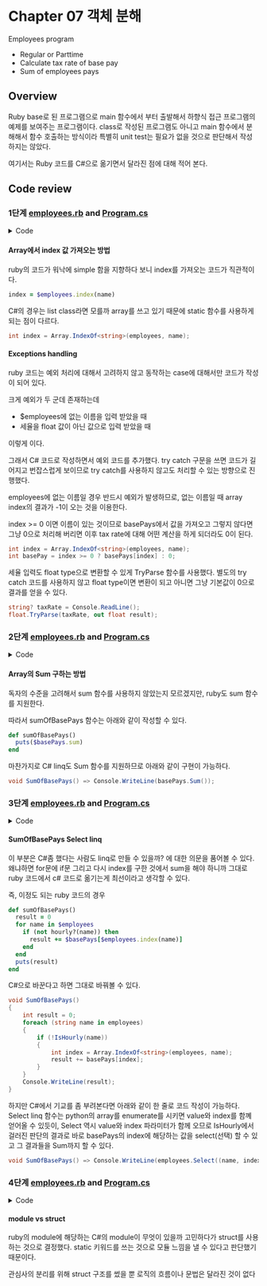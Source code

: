 # Chapter 07 객체 분해

Employees program

- Regular or Parttime
- Calculate tax rate of base pay
- Sum of employees pays

## Overview

Ruby base로 된 프로그램으로 main 함수에서 부터 출발해서 하향식 접근 프로그램의 예제를 보여주는 프로그램이다.
class로 작성된 프로그램도 아니고 main 함수에서 분해해서 함수 호출하는 방식이라 특별히 unit test는 필요가 없을 것으로 판단해서 작성하지는 않았다.

여기서는 Ruby 코드를 C#으로 옮기면서 달라진 점에 대해 적어 본다.

## Code review

### 1단계 [employees.rb](https://github.com/eternity-oop/object/blob/master/chapter07/a_functional_decomposition/employees.rb) and [Program.cs](https://github.com/jongfeel/objects/blob/main/Chapter07/Employees_basic/Program.cs)

<details>
<summary>Code</summary>
<p>

``` ruby
#encoding: UTF-8
$employees = ["직원A", "직원B", "직원C"]
$basePays = [400, 300, 250]

def main(name)
  taxRate = getTaxRate()
  pay = calculatePayFor(name, taxRate)
  puts(describeResult(name, pay))
end

def getTaxRate()
  print("세율을 입력하세요: ")
  return gets().chomp().to_f()
end

def calculatePayFor(name, taxRate)
  index = $employees.index(name)
  basePay = $basePays[index]  
  return basePay - (basePay * taxRate)
end

def describeResult(name, pay)
  return "이름 : #{name}, 급여 : #{pay}"
end

main("직원A")
```

``` c#
// See https://aka.ms/new-console-template for more information

string[] employees = new [] { "EmployeeA", "EmployeeB", "EmployeeC" };
int[] basePays = new [] { 400, 300, 250 };

string name = args.Length > 0 ? args[0] : string.Empty;
float taxRate = GetTaxRate();
float pay = CalculatePayFor(name, taxRate);
Console.WriteLine(DescribeResult(name, pay));

float GetTaxRate()
{
    Console.Write("Input tax rate: ");
    string? taxRate = Console.ReadLine();
    float.TryParse(taxRate, out float result);
    return result;
}

float CalculatePayFor(string name, float taxRate)
{
    int index = Array.IndexOf<string>(employees, name);
    int basePay = index >= 0 ? basePays[index] : 0;
    return basePay - (basePay * taxRate);
}

string DescribeResult(string name, float pay) => $"Name : {name}, Pay : {pay}";
```

</p>
</details>

#### Array에서 index 값 가져오는 방법

ruby의 코드가 워낙에 simple 함을 지향하다 보니 index를 가져오는 코드가 직관적이다.

``` ruby
index = $employees.index(name)
```

C#의 경우는 list class라면 모를까 array를 쓰고 있기 때문에 static 함수를 사용하게 되는 점이 다르다.

``` c#
int index = Array.IndexOf<string>(employees, name);
```

#### Exceptions handling

ruby 코드는 예외 처리에 대해서 고려하지 않고 동작하는 case에 대해서만 코드가 작성이 되어 있다.

크게 예외가 두 군데 존재하는데

- $employees에 없는 이름을 입력 받았을 때
- 세율을 float 값이 아닌 값으로 입력 받았을 때

이렇게 이다.

그래서 C# 코드로 작성하면서 예외 코드를 추가했다. try catch 구문을 쓰면 코드가 길어지고 번잡스럽게 보이므로 try catch를 사용하지 않고도 처리할 수 있는 방향으로 진행했다.

employees에 없는 이름일 경우 반드시 예외가 발생하므로, 없는 이름일 때 array index의 결과가 -1이 오는 것을 이용한다.

index >= 0 이면 이름이 있는 것이므로 basePays에서 값을 가져오고 그렇지 않다면 그냥 0으로 처리해 버리면 이후 tax rate에 대해 어떤 계산을 하게 되더라도 0이 된다.

``` c#
int index = Array.IndexOf<string>(employees, name);
int basePay = index >= 0 ? basePays[index] : 0;
```

세율 입력도 float type으로 변환할 수 있게 TryParse 함수를 사용했다. 별도의 try catch 코드를 사용하지 않고 float type이면 변환이 되고 아니면 그냥 기본값이 0으로 결과를 얻을 수 있다.

``` c#
string? taxRate = Console.ReadLine();
float.TryParse(taxRate, out float result);
```

### 2단계 [employees.rb](https://github.com/eternity-oop/object/blob/master/chapter07/b_add_function/employees.rb) and [Program.cs](https://github.com/jongfeel/objects/blob/main/Chapter07/Employees_add_sumOfBasePay_function/Program.cs)

<details>
<summary>Code</summary>
<p>

``` ruby
#encoding: UTF-8
$employees = ["직원A", "직원B", "직원C"]
$basePays = [400, 300, 250]

def main(operation, args={})
  case(operation)
  when :pay then calculatePay(args[:name])
  when :basePays then sumOfBasePays()
  end
end

def calculatePay(name)
  taxRate = getTaxRate()
  pay = calculatePayFor(name, taxRate)
  puts(describeResult(name, pay))
end

def getTaxRate()
  print("세율을 입력하세요: ")
  return gets().chomp().to_f()
end

def calculatePayFor(name, taxRate)
  index = $employees.index(name)
  basePay = $basePays[index]  
  return basePay - (basePay * taxRate)
end

def describeResult(name, pay)
  return "이름 : #{name}, 급여 : #{pay}"
end

def sumOfBasePays()
  result = 0
  for basePay in $basePays
    result += basePay
  end  
  puts(result)
end

main(:basePays)
main(:pay, name:"직원A")
```

``` c#
// See https://aka.ms/new-console-template for more information

string[] employees = new [] { "EmployeeA", "EmployeeB", "EmployeeC" };
int[] basePays = new [] { 400, 300, 250 };

string operation = args.Length > 0 ? args[0] : string.Empty;
string name = args.Length > 1 ? args[1] : string.Empty;

switch (operation.ToLower())
{
    case "pay":
        CalculatePay(name);
        break;
    case "basepay":
        SumOfBasePays();
        break;
}

void CalculatePay(string name)
{
    float taxRate = GetTaxRate();
    float pay = CalculatePayFor(name, taxRate);
    Console.WriteLine(DescribeResult(name, pay));
}

float GetTaxRate()
{
    Console.Write("Input tax rate: ");
    string? taxRate = Console.ReadLine();
    float.TryParse(taxRate, out float result);
    return result;
}

float CalculatePayFor(string name, float taxRate)
{
    int index = Array.IndexOf<string>(employees, name);
    int basePay = index >= 0 ? basePays[index] : 0;
    return basePay - (basePay * taxRate);
}

string DescribeResult(string name, float pay) => $"Name : {name}, Pay : {pay}";

void SumOfBasePays() => Console.WriteLine(basePays.Sum());
```

</p>
</details>

#### Array의 Sum 구하는 방법

독자의 수준을 고려해서 sum 함수를 사용하지 않았는지 모르겠지만, ruby도 sum 함수를 지원한다.

따라서 sumOfBasePays 함수는 아래와 같이 작성할 수 있다.

``` ruby
def sumOfBasePays()
  puts($basePays.sum)
end
```

마찬가지로 C# linq도 Sum 함수를 지원하므로 아래와 같이 구현이 가능하다.

``` c#
void SumOfBasePays() => Console.WriteLine(basePays.Sum());
```

### 3단계 [employees.rb](https://github.com/eternity-oop/object/blob/master/chapter07/c_data_change/employees.rb) and [Program.cs](https://github.com/jongfeel/objects/blob/main/Chapter07/Employees_add_parttime_employees/Program.cs)

<details>
<summary>Code</summary>
<p>

``` ruby
#encoding: UTF-8
$employees = ["직원A", "직원B", "직원C", "아르바이트D", "아르바이트E", "아르바이트F"]
$basePays = [400, 300, 250, 1, 1, 1.5]
$hourlys = [false, false, false, true, true, true]
$timeCards = [0, 0, 0, 120, 120, 120]

def main(operation, args={})
  case(operation)
  when :pay then calculatePay(args[:name])
  when :basePays then sumOfBasePays()
  end
end

def calculatePay(name)
  taxRate = getTaxRate()
  if (hourly?(name)) then
    pay = calculateHourlyPayFor(name, taxRate)
  else
    pay = calculatePayFor(name, taxRate)
  end
  puts(describeResult(name, pay))
end

def hourly?(name)
  return $hourlys[$employees.index(name)]
end

def calculateHourlyPayFor(name, taxRate)
  index = $employees.index(name)
  basePay = $basePays[index] * $timeCards[index]
  return basePay - (basePay * taxRate)
end

def getTaxRate()
  print("세율을 입력하세요: ")
  return gets().chomp().to_f()
end

def calculatePayFor(name, taxRate)
  index = $employees.index(name)
  basePay = $basePays[index]  
  return basePay - (basePay * taxRate)
end

def describeResult(name, pay)
  return "이름 : #{name}, 급여 : #{pay}"
end

def sumOfBasePays()
  result = 0
  for name in $employees
    if (not hourly?(name)) then 
      result += $basePays[$employees.index(name)]
    end
  end  
  puts(result)
end

main(:basePays)
main(:pay, name:"아르바이트F")
```

``` c#
// See https://aka.ms/new-console-template for more information

string[] employees = new [] { "EmployeeA", "EmployeeB", "EmployeeC", "ParttimeD", "ParttimeE", "ParttimeF" };
double[] basePays = new [] { 400, 300, 250, 1, 1, 1.5 };
bool[] hourlys = new [] { false, false, false, true, true, true };
int[] timeCards = new [] { 0, 0, 0, 120, 120, 120 };

string operation = args.Length > 0 ? args[0] : string.Empty;
string name = args.Length > 1 ? args[1] : string.Empty;

switch (operation.ToLower())
{
    case "pay":
        CalculatePay(name);
        break;
    case "basepay":
        SumOfBasePays();
        break;
}

void CalculatePay(string name)
{
    double taxRate = GetTaxRate();
    double pay = IsHourly(name) ? CalculateHourlyPayFor(name, taxRate) : CalculatePayFor(name, taxRate);
    Console.WriteLine(DescribeResult(name, pay));
}

bool IsHourly(string name)
{
    int index = Array.IndexOf<string>(employees, name);
    return index >= 0 ? hourlys[index] : false;
}

double CalculateHourlyPayFor(string name, double taxRate)
{
    int index = Array.IndexOf<string>(employees, name);
    double basePay = index >= 0 ? basePays[index] * timeCards[index] : 0;
    return basePay - (basePay * taxRate);
}

double GetTaxRate()
{
    Console.Write("Input tax rate: ");
    string? taxRate = Console.ReadLine();
    double.TryParse(taxRate, out double result);
    return result;
}

double CalculatePayFor(string name, double taxRate)
{
    int index = Array.IndexOf<string>(employees, name);
    double basePay = index >= 0 ? basePays[index] : 0;
    return basePay - (basePay * taxRate);
}

string DescribeResult(string name, double pay) => $"Name : {name}, Pay : {pay}";

void SumOfBasePays() => Console.WriteLine(employees.Select((name, index) => !IsHourly(name) ? basePays[index] : 0).Sum());
```

</p>
</details>

#### SumOfBasePays Select linq

이 부분은 C#좀 했다는 사람도 linq로 만들 수 있을까? 에 대한 의문을 품어볼 수 있다. 왜냐하면 for문에 if문 그리고 다시 index를 구한 것에서 sum을 해야 하니까 그대로 ruby 코드에서 c# 코드로 옮기는게 최선이라고 생각할 수 있다.

즉, 이정도 되는 ruby 코드의 경우

``` ruby
def sumOfBasePays()
  result = 0
  for name in $employees
    if (not hourly?(name)) then 
      result += $basePays[$employees.index(name)]
    end
  end  
  puts(result)
end
```

C#으로 바꾼다고 하면 그대로 바꿔볼 수 있다.

``` c#
void SumOfBasePays()
{
    int result = 0;
    foreach (string name in employees)
    {
        if (!IsHourly(name))
        {
            int index = Array.IndexOf<string>(employees, name);
            result += basePays[index];
        }
    }
    Console.WriteLine(result);
}
```

하지만 C#에서 기교를 좀 부려본다면 아래와 같이 한 줄로 코드 작성이 가능하다.  
Select linq 함수는 python의 array를 enumerate를 시키면 value와 index를 함꼐 얻어올 수 있듯이, Select 역시 value와 index 파라미터가 함께 오므로 IsHourly에서 걸러진 판단의 결과로 바로 basePays의 index에 해당하는 값을 select(선택) 할 수 있고 그 결과들을 Sum까지 할 수 있다.

``` c#
void SumOfBasePays() => Console.WriteLine(employees.Select((name, index) => !IsHourly(name) ? basePays[index] : 0).Sum());
```

### 4단계 [employees.rb](https://github.com/eternity-oop/object/blob/master/chapter07/d_module/employees.rb) and [Program.cs](https://github.com/jongfeel/objects/blob/main/Chapter07/Employees_module/Program.cs)

<details>
<summary>Code</summary>
<p>

``` ruby
#encoding: UTF-8
module Employees
  $employees = ["직원A", "직원B", "직원C", "아르바이트D", "아르바이트E", "아르바이트F"]
  $basePays = [400, 300, 250, 1, 1, 1.5]
  $hourlys = [false, false, false, true, true, true]
  $timeCards = [0, 0, 0, 120, 120, 120]

  def Employees.calculatePay(name, taxRate)
    if (Employees.hourly?(name)) then
      pay = Employees.calculateHourlyPayFor(name, taxRate)
    else
      pay = Employees.calculatePayFor(name, taxRate)
    end
  end

  def Employees.hourly?(name)
    return $hourlys[$employees.index(name)]
  end

  def Employees.calculateHourlyPayFor(name, taxRate)
    index = $employees.index(name)
    basePay = $basePays[index] * $timeCards[index]
    return basePay - (basePay * taxRate)
  end

  def Employees.calculatePayFor(name, taxRate)
    return basePay - (basePay * taxRate)
  end

  def Employees.sumOfBasePays()
    result = 0
    for name in $employees
      if (not Employees.hourly?(name)) then
        result += $basePays[$employees.index(name)]
      end
    end
    return result
  end
end

def main(operation, args={})
  case(operation)
  when :pay then calculatePay(args[:name])
  when :basePays then sumOfBasePays()
  end
end

def calculatePay(name)
  taxRate = getTaxRate()
  pay = Employees.calculatePay(name, taxRate)
  puts(describeResult(name, pay))
end

def getTaxRate()
  print("세율을 입력하세요: ")
  return gets().chomp().to_f()
end

def describeResult(name, pay)
  return "이름 : #{name}, 급여 : #{pay}"
end

def sumOfBasePays()
  puts(Employees.sumOfBasePays())
end

main(:basePays)
main(:pay, name:"아르바이트F")
```

``` c#
// See https://aka.ms/new-console-template for more information

string operation = args.Length > 0 ? args[0] : string.Empty;
string name = args.Length > 1 ? args[1] : string.Empty;

switch (operation.ToLower())
{
    case "pay":
        CalculatePay(name);
        break;
    case "basepay":
        SumOfBasePays();
        break;
}

void CalculatePay(string name)
{
    double taxRate = GetTaxRate();
    double pay = Employees.CalculatePay(name, taxRate);
    Console.WriteLine(DescribeResult(name, pay));
}

double GetTaxRate()
{
    Console.Write("Input tax rate: ");
    string? taxRate = Console.ReadLine();
    double.TryParse(taxRate, out double result);
    return result;
}

string DescribeResult(string name, double pay) => $"Name : {name}, Pay : {pay}";

void SumOfBasePays() => Console.WriteLine(Employees.SumOfBasePays());

struct Employees
{
    static string[] employees = new [] { "EmployeeA", "EmployeeB", "EmployeeC", "ParttimeD", "ParttimeE", "ParttimeF" };
    static double[] basePays = new [] { 400, 300, 250, 1, 1, 1.5 };
    static bool[] hourlys = new [] { false, false, false, true, true, true };
    static int[] timeCards = new [] { 0, 0, 0, 120, 120, 120 };

    public static double CalculatePay(string name, double taxRate) => IsHourly(name) ? CalculateHourlyPayFor(name, taxRate) : CalculatePayFor(name, taxRate);

    static bool IsHourly(string name)
    {
        int index = Array.IndexOf<string>(employees, name);
        return index >= 0 ? hourlys[index] : false;
    }

    static double CalculateHourlyPayFor(string name, double taxRate)
    {
        int index = Array.IndexOf<string>(employees, name);
        double basePay = index >= 0 ? basePays[index] * timeCards[index] : 0;
        return basePay - (basePay * taxRate);
    }

    static double CalculatePayFor(string name, double taxRate)
    {
        int index = Array.IndexOf<string>(employees, name);
        double basePay = index >= 0 ? basePays[index] : 0;
        return basePay - (basePay * taxRate);
    }

    public static double SumOfBasePays() => employees.Select((name, index) => IsHourly(name) ? 0 : basePays[index]).Sum();
}
```

</p>
</details>

#### module vs struct

ruby의 module에 해당하는 C#의 module이 무엇이 있을까 고민하다가 struct를 사용하는 것으로 결정했다. static 키워드를 쓰는 것으로 모듈 느낌을 낼 수 있다고 판단했기 때문이다.

관심사의 분리를 위해 struct 구조를 썼을 뿐 로직의 흐름이나 문법은 달라진 것이 없다